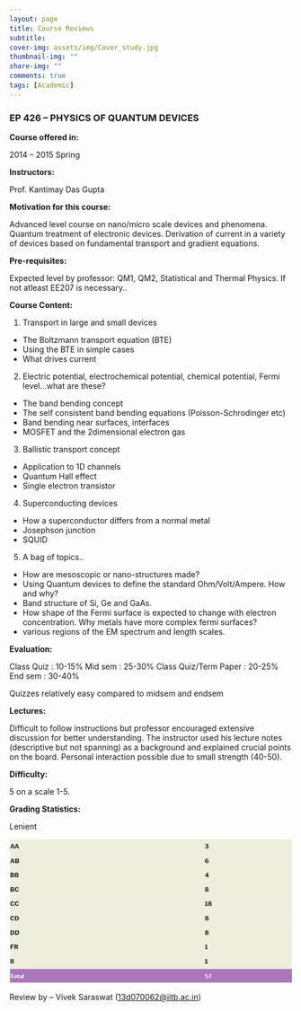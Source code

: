 ```yaml
---
layout: page
title: Course Reviews
subtitle:
cover-img: assets/img/Cover_study.jpg
thumbnail-img: ""
share-img: ""
comments: true
tags: [Academic]
---
```


### EP 426 – PHYSICS OF QUANTUM DEVICES

**Course offered in:**

2014 – 2015 Spring

**Instructors:**

Prof. Kantimay Das Gupta

**Motivation for this course:**

Advanced level course on nano/micro scale devices and phenomena. Quantum treatment of electronic devices. Derivation of current in a variety of devices based on fundamental transport and gradient equations.

**Pre-requisites:**

Expected level by professor: QM1, QM2, Statistical and Thermal Physics. If not atleast EE207 is necessary..

**Course Content:**

1. Transport in large and small devices
- The Boltzmann transport equation (BTE)
- Using the BTE in simple cases
- What drives current

2. Electric potential, electrochemical potential, chemical potential, Fermi level…what are these?
- The band bending concept
- The self consistent band bending equations (Poisson-Schrodinger etc)
- Band bending near surfaces, interfaces
- MOSFET and the 2dimensional electron gas

3. Ballistic transport concept
- Application to 1D channels
- Quantum Hall effect
- Single electron transistor

4. Superconducting devices
- How a superconductor differs from a normal metal
- Josephson junction
- SQUID

5. A bag of topics..
- How are mesoscopic or nano-structures made?
- Using Quantum devices to define the standard Ohm/Volt/Ampere. How and why?
- Band structure of Si, Ge and GaAs.
- How shape of the Fermi surface is expected to change with electron concentration. Why metals have more complex fermi surfaces?
- various regions of the EM spectrum and length scales.

**Evaluation:**

Class Quiz : 10-15%
Mid sem : 25-30%
Class Quiz/Term Paper : 20-25%
End sem : 30-40%

Quizzes relatively easy compared to midsem and endsem

**Lectures:**

Difficult to follow instructions but professor encouraged extensive discussion for better understanding. The instructor used his lecture notes (descriptive but not spanning) as a background and explained crucial points on the board. Personal interaction possible due to small strength (40-50).

**Difficulty:**

5 on a scale 1-5.

**Grading Statistics:**

Lenient

![Grades](ep426-grades.png)

Review by – Vivek Saraswat (13d070062@iitb.ac.in)
